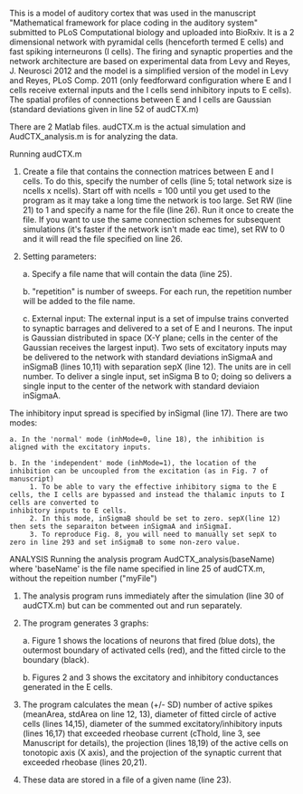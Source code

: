 This is a model of auditory cortex that was used in the manuscript "Mathematical framework for place coding in the auditory system" submitted to PLoS Computational biology and uploaded into BioRxiv. It is a 2 dimensional network with pyramidal cells (henceforth termed E cells) and fast spiking interneurons (I cells).  The firing and synaptic properties and the network architecture are based on experimental data from Levy and Reyes, J. Neurosci 2012 and the model is a simplified version of the model in Levy and Reyes, PLoS Comp. 2011 (only feedforward configuration where E and I cells receive external inputs and the I cells send inhibitory inputs to E cells). The spatial profiles of connections between E and I cells are Gaussian (standard deviations given in line 52 of audCTX.m)

There are 2 Matlab files.  audCTX.m is the actual simulation and AudCTX_analysis.m is for analyzing the data.  

Running audCTX.m
1. Create a file that contains the connection matrices between E and I cells. To do this, specify the number of cells (line 5; total network size is ncells x ncells). Start off with ncells = 100 until you get used to the program as it may take a long time the network is too large.  Set RW (line 21) to 1 and specify a name for the file (line 26).  Run it once to create the file.  If you want to use the same connection schemes for subsequent simulations (it's faster if the network isn't made eac time), set RW to 0 and it will read the file specified on line 26.

2. Setting parameters: 

    a. Specify a file name that will contain the data (line 25).

    b. "repetition" is number of sweeps.  For each run, the repetition number will be added to the file name.

    c. External input: The external input is a set of impulse trains converted to synaptic barrages and delivered to a set of E and I neurons.  The input is Gaussian distributed in space (X-Y plane; cells in the center of the Gaussian receives the largest input). Two sets of excitatory inputs may be delivered to the network with standard deviations inSigmaA and inSigmaB (lines 10,11) with separation sepX (line 12).  The units are in cell number. To deliver a single input, set inSigma B to 0; doing so delivers a single input to the center of the network with standard deviaion inSigmaA. 
  
The inhibitory input spread is specified by inSigmaI (line 17). There are two modes:
  
    a. In the 'normal' mode (inhMode=0, line 18), the inhibition is aligned with the excitatory inputs.

    b. In the 'independent' mode (inhMode=1), the location of the inhibition can be uncoupled from the excitation (as in Fig. 7 of manuscript)
         1. To be able to vary the effective inhibitory sigma to the E cells, the I cells are bypassed and instead the thalamic inputs to I cells are converted to 
    inhibitory inputs to E cells.
         2. In this mode, inSigmaB should be set to zero. sepX(line 12) then sets the separaiton between inSigmaA and inSigmaI.
         3. To reproduce Fig. 8, you will need to manually set sepX to zero in line 293 and set inSigmaB to some non-zero value.

ANALYSIS
Running the analysis program AudCTX_analysis(baseName) where 'baseName' is the file name specified in line 25 of audCTX.m, without the repeition number ("myFile")
1. The analysis program runs immediately after the simulation (line 30 of audCTX.m) but can be commented out and run separately.
2. The program generates 3 graphs:

     a. Figure 1 shows the locations of neurons that fired (blue dots), the outermost boundary of activated cells (red), and the fitted circle to the boundary (black).

     b. Figures 2 and 3 shows the excitatory and inhibitory conductances generated in the E cells.

3. The program calculates the mean (+/- SD) number of active spikes (meanArea, stdArea on line 12, 13), diameter of fitted circle of active cells (lines 14,15), diameter of the summed excitatory/inhibitory inputs (lines 16,17) that exceeded rheobase current (cThold, line 3, see Manuscript for details), the projection (lines 18,19) of the active cells on tonotopic axis (X axis), and the projection of the synaptic current that exceeded rheobase (lines 20,21).

4. These data are stored in a file of a given name (line 23).
